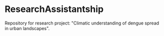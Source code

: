 # ResearchAssistantship
Repository for research project: "Climatic understanding of dengue spread in urban landscapes".
